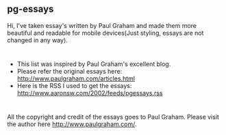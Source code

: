 ## pg-essays
Hi, I've taken essay's written by Paul Graham and made them more beautiful and readable for mobile devices(Just styling, essays are not changed in any way).

#

- This list was inspired by Paul Graham's excellent blog.
- Please refer the original essays here: http://www.paulgraham.com/articles.html
- Here is the RSS I used to get the essays: http://www.aaronsw.com/2002/feeds/pgessays.rss


#

All the copyright and credit of the essays goes to Paul Graham. Please visit the author here http://www.paulgraham.com/.